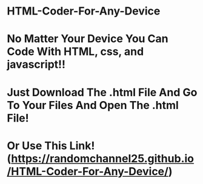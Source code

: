 # 
# HTML-Coder-For-Any-Device
# No Matter Your Device You Can Code With HTML, css, and javascript!!
# Just Download The .html File And Go To Your Files And Open The .html File!
# Or Use This Link! (https://randomchannel25.github.io/HTML-Coder-For-Any-Device/)
